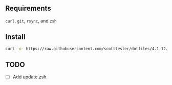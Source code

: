 ## Requirements

`curl`, `git`, `rsync`, and `zsh`

## Install

```bash
curl -o- https://raw.githubusercontent.com/scotttesler/dotfiles/4.1.12/install.zsh | zsh
```

## TODO

- [ ] Add update.zsh.
